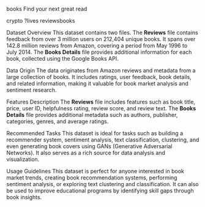 books
Find your next great read

crypto ?lives reviewsbooks 

Dataset Overview
This dataset contains two files. The **Reviews** file contains feedback from over 3 million users on 212,404 unique books. It spans over 142.8 million reviews from Amazon, covering a period from May 1996 to July 2014. The **Books Details** file provides additional information for each book, collected using the Google Books API.

Data Origin
The data originates from Amazon reviews and metadata from a large collection of books. It includes ratings, user feedback, book details, and related information, making it valuable for book market analysis and sentiment research.

Features Description
The **Reviews** file includes features such as book title, price, user ID, helpfulness rating, review score, and review text. The **Books Details** file provides additional metadata such as authors, publisher, categories, genres, and average ratings.

Recommended Tasks
This dataset is ideal for tasks such as building a recommender system, sentiment analysis, text classification, clustering, and even generating book covers using GANs (Generative Adversarial Networks). It also serves as a rich source for data analysis and visualization.

Usage Guidelines
This dataset is perfect for anyone interested in book market trends, creating book recommendation systems, performing sentiment analysis, or exploring text clustering and classification. It can also be used to improve educational programs by identifying skill gaps through book insights.
